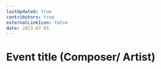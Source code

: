 ```yaml
---
lastUpdated: true
contributors: true
externalLinkIcon: false
date: 2023-07-01
---
```

# Event title (Composer/ Artist)
